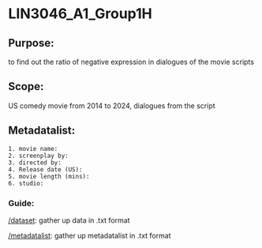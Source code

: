 # LIN3046_A1_Group1H

## Purpose:
to find out the ratio of negative expression in dialogues of the movie scripts 

## Scope:
US comedy movie from 2014 to 2024, dialogues from the script

## Metadatalist:
```
1. movie name: 
2. screenplay by: 
3. directed by: 
4. Release date (US):  
5. movie length (mins):
6. studio:
```

### Guide:

[/dataset](dataset): gather up data in .txt format

[/metadatalist](metadatalist): gather up metadatalist in .txt format
                              
